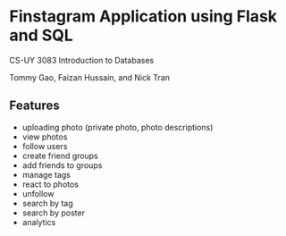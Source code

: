 # Finstagram Application using Flask and SQL

CS-UY 3083 Introduction to Databases

Tommy Gao,
Faizan Hussain, and
Nick Tran


## Features
- uploading photo
 (private photo, photo descriptions)
- view photos
- follow users
- create friend groups
- add friends to groups
- manage tags
- react to photos
- unfollow
- search by tag
- search by poster
- analytics
